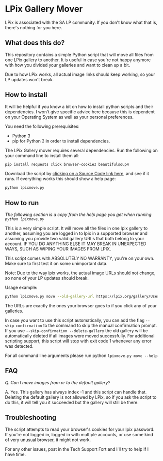 # LPix Gallery Mover

LPix is associated with the SA LP community. If you don't know what that is, there's nothing for you here.

## What does this do?
This repository contains a simple Python script that will move all files from one LPix gallery to another.
It is useful in case you're not happy anymore with how you divided your galleries and want to clean up a bit.

Due to how LPix works, all actual image links should keep working, so your LP updates won't break.

## How to install

It will be helpful if you know a bit on how to install python scripts and their dependencies.
I won't give specific advice here because this is dependent on your Operating System as well as your personal preferences.

You need the following prerequisites:
- Python 3
- pip for Python 3 in order to install dependencies.

The LPix Gallery mover requires several dependencies. Run the following on your command line to install them all:
```sh
pip install requests click browser-cookie3 beautifulsoup4
```

Download the script by [clicking on a Source Code link here](https://github.com/CO2-Codes/lpix-gallery-mover/releases), and see if it runs. If everything works this should show a help page:
```sh
python lpixmove.py
```

## How to run

*The following section is a copy from the help page you get when running `python lpixmove.py`*

This is a very simple script. It will move all the files in one lpix gallery to another, assuming you are logged in to lpix in a supported browser and assuming you provide two valid gallery URLs that both belong to your account. IF YOU DO ANYTHING ELSE IT MAY BREAK IN UNEXPECTED WAYS, SUCH AS WIPING YOUR IMAGES FROM LPIX.

This script comes with ABSOLUTELY NO WARRANTY, you're on your own. Make sure to first test it on some unimportant data.

Note: Due to the way lpix works, the actual image URLs should not change, so none of your LP updates should break.

Usage example: 
```sh
python lpixmove.py move --old-gallery-url https://lpix.org/gallery/User+Name/12345 --new-gallery-url https://lpix.org/gallery/User+Name/98765
```

The URLs are exactly the ones your browser goes to if you click any of your galleries.

In case you want to use this script automatically, you can add the flag `--skip-confirmation` to the command to skip the manual confirmation prompt.
If you use `--skip-confirmation --delete-gallery` the old gallery will be automatically deleted if all images were moved successfully. For additional
scripting support, this script will stop with exit code 1 whenever any error was detected.

For all command line arguments please run python `lpixmove.py move --help`

## FAQ
*Q. Can I move images from or to the default gallery?*

A. Yes. This gallery has always index -1 and this script can handle that. Deleting the default gallery is not allowed by LPix,
so if you ask the script to do this, it will tell you it succeeded but the gallery will still be there.

## Troubleshooting

The script attempts to read your browser's cookies for your lpix password. If you're not logged in, logged in with multiple accounts, or use some kind of very unusual
browser, it might not work.

For any other issues, post in the Tech Support Fort and I'll try to help if I have time.


